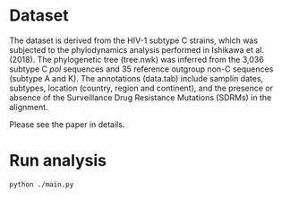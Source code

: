 # Dataset

The dataset is derived from the HIV-1 subtype C strains, which was subjected to the phylodynamics analysis performed in Ishikawa et al. (2018).
The phylogenetic tree (tree.nwk) was inferred from the 3,036 subtype C *pol* sequences and 35 reference outgroup non-C sequences (subtype A and K). 
The annotations (data.tab) include samplin dates, subtypes, location (country, region and continent), and the presence or absence of the Surveillance Drug Resistance Mutations (SDRMs) in the alignment.

Please see the paper in details. 

# Run analysis

```bash
python ./main.py
```
